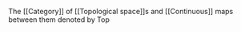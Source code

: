 The [[Category]] of [[Topological space]]s and [[Continuous]] maps between them
denoted by $\mathrm{Top}$
